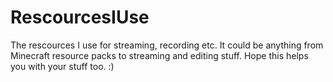 # RescourcesIUse
The rescources I use for streaming, recording etc. It could be anything from Minecraft resource packs to streaming and editing stuff. Hope this helps you with your stuff too. :)
